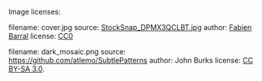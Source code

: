 Image licenses:

filename: cover.jpg
source:   [StockSnap_DPMX3QCLBT.jpg](https://stocksnap.io/photo/DPMX3QCLBT)
author:   [Fabien Barral](https://stocksnap.io/author/49030)
license:  [CC0](https://creativecommons.org/publicdomain/zero/1.0/)

filename: dark_mosaic.png
source:   https://github.com/atlemo/SubtlePatterns
author:   John Burks
license:  [CC BY-SA 3.0](https://creativecommons.org/licenses/by-sa/3.0/).

